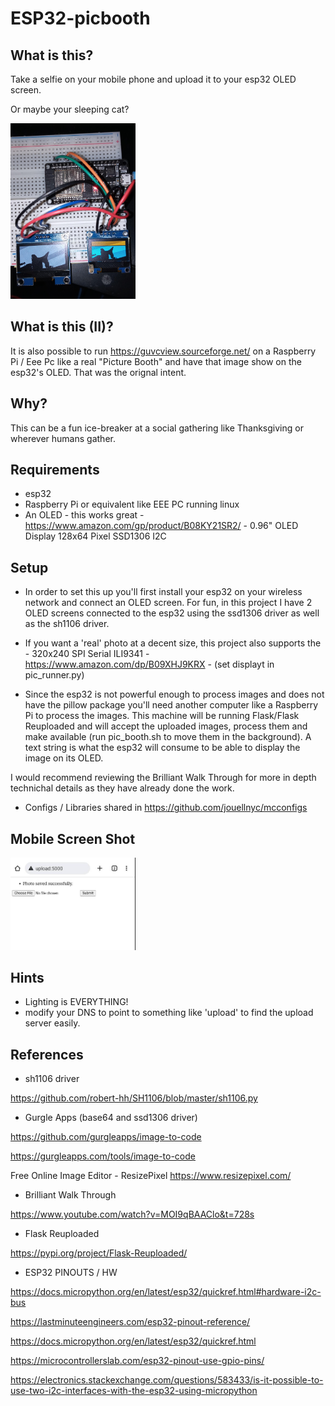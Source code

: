# ESP32-picbooth

## What is this?
Take a selfie on your mobile phone and upload it to your esp32 OLED screen.

Or maybe your sleeping cat?

<img src="images/cat.jpg"  width="200"/>



## What is this (II)?
It is also possible to run https://guvcview.sourceforge.net/ on a Raspberry Pi / Eee Pc like a real "Picture Booth" and have that image show on the esp32's OLED.
That was the orignal intent. 

## Why?
This can be a fun ice-breaker at  a social gathering like Thanksgiving or wherever humans gather.

## Requirements
- esp32
- Raspberry Pi or equivalent like EEE PC running linux
- An OLED - this works great - https://www.amazon.com/gp/product/B08KY21SR2/  - 0.96" OLED Display 128x64 Pixel SSD1306 I2C

## Setup
- In order to set this up you'll first install your esp32 on your wireless network and connect an OLED screen.
For fun, in this project I have 2 OLED screens connected to the esp32 using the ssd1306 driver as well as the sh1106  driver. 

- If you want a 'real' photo at a decent size, this project also supports the - 320x240 SPI Serial ILI9341 - https://www.amazon.com/dp/B09XHJ9KRX - (set displayt in  pic_runner.py)

- Since the esp32 is not powerful enough to process images and does not have the pillow package you'll need another computer like a Raspberry Pi to process the images. This machine will be running Flask/Flask Reuploaded and will accept the uploaded images, process them and make available (run pic_booth.sh to move them in the background). A text string is what the esp32 will consume to be able to  display the image on its OLED.

I would recommend reviewing the Brilliant Walk Through for more in depth technichal details as they have already done the work.

- Configs / Libraries shared in https://github.com/jouellnyc/mcconfigs

## Mobile Screen Shot

<img src="images/mobile.jpg"  width="200"/>

## Hints
- Lighting is EVERYTHING!
- modify your DNS to point to something like 'upload' to find the upload server easily.

## References
- sh1106 driver

https://github.com/robert-hh/SH1106/blob/master/sh1106.py

- Gurgle Apps (base64 and ssd1306 driver)

https://github.com/gurgleapps/image-to-code

https://gurgleapps.com/tools/image-to-code

Free Online Image Editor - ResizePixel
https://www.resizepixel.com/


- Brilliant Walk Through

https://www.youtube.com/watch?v=MOI9qBAAClo&t=728s

- Flask Reuploaded

https://pypi.org/project/Flask-Reuploaded/

- ESP32 PINOUTS / HW

https://docs.micropython.org/en/latest/esp32/quickref.html#hardware-i2c-bus

https://lastminuteengineers.com/esp32-pinout-reference/

https://docs.micropython.org/en/latest/esp32/quickref.html

https://microcontrollerslab.com/esp32-pinout-use-gpio-pins/

https://electronics.stackexchange.com/questions/583433/is-it-possible-to-use-two-i2c-interfaces-with-the-esp32-using-micropython

